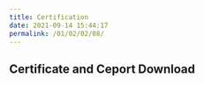 ```yaml
---
title: Certification
date: 2021-09-14 15:44:17
permalink: /01/02/02/08/
---
```

## Certificate and Ceport Download



